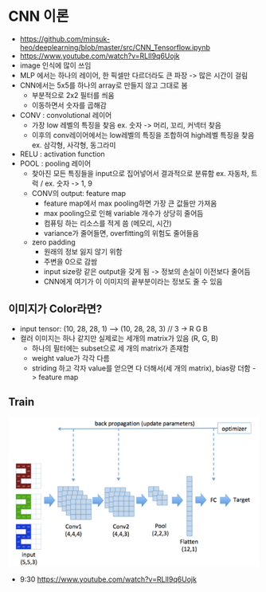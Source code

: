 # CNN 이론

- https://github.com/minsuk-heo/deeplearning/blob/master/src/CNN_Tensorflow.ipynb
- https://www.youtube.com/watch?v=RLlI9q6Uojk
- image 인식에 많이 쓰임
- MLP 에서는 하나의 레이어, 한 픽셀만 다르더라도 큰 파장 -> 많은 시간이 걸림
- CNN에서는 5x5를 하나의 array로 만들지 않고 그대로 봄
  - 부분적으로 2x2 필터를 씌움
  - 이동하면서 숫자를 곱해감
- CONV : convolutional 레이어
  - 가장 low 레벨의 특징을 찾음 ex. 숫자 -> 머리, 꼬리, 커넥터 찾음
  - 이후의 conv레이어에서는 low레벨의 특징을 조합하여 high레벨 특징을 찾음 ex. 삼각형, 사각형, 동그라미
- RELU : activation function
- POOL : pooling 레이어
  - 찾아진 모든 특징들을 input으로 집어넣어서 결과적으로 분류함 ex. 자동차, 트럭  /  ex. 숫자 -> 1, 9
  - CONV의 output: feature map
    - feature map에서 max pooling하면 가장 큰 값들만 가져옴
    - max pooling으로 인해 variable 개수가 상당히 줄어듬
    - 컴퓨팅 하는 리소스를 적게 씀 (메모리, 시간)
    - variance가 줄어들면, overfitting의 위험도 줄어들음
  - zero padding
    - 원래의 정보 잃지 않기 위함
    - 주변을 0으로 감쌈
    - input size랑 같은 output을 갖게 됨 -> 정보의 손실이 이전보다 줄어듬
    - CNN에게 여기가 이 이미지의 끝부분이라는 정보도 줄 수 있음



## 이미지가 Color라면?

- input tensor: (10, 28, 28, 1) --> (10, 28, 28, 3) // 3 -> R G B
- 컬러 이미지는 하나 같지만 실제로는 세개의 matrix가 있음 (R, G, B)
  - 하나의 필터에는 subset으로 세 개의 matrix가 존재함
  - weight value가 각각 다름
  - striding 하고 각자 value를 얻으면 다 더해서(세 개의 matrix), bias랑 더함 -> feature map





## Train

![image-20210315021856381](image/image-20210315021856381.png)

- 9:30 https://www.youtube.com/watch?v=RLlI9q6Uojk
